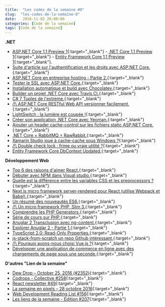 ```yaml
---
title:  "Les codes de la semaine #8"
slug:  "les-codes-de-la-semaine-8"
date:   2016-11-02 20:00:00
categories: [Code de la semaine]
tags: [Code de la semaine]
---
```


**.NET**

- [ASP.NET Core 1.1 Preview 1](https://blogs.msdn.microsoft.com/webdev/2016/10/25/announcing-asp-net-core-1-1-preview-1/){:target="_blank"} - [.NET Core 1.1 Preview 1](https://blogs.msdn.microsoft.com/dotnet/2016/10/25/announcing-net-core-1-1-preview-1/){:target="_blank"} - [Entity Framework Core 1.1 Preview 1](https://blogs.msdn.microsoft.com/dotnet/2016/10/25/announcing-entity-framework-core-1-1-preview-1/){:target="_blank"}.
- [Suite d'article sur l'authentification et les droits avec ASP.NET Core.](http://andrewlock.net/resource-specific-authorisation-in-asp-net-core/){:target="_blank"}
- [ASP.NET Core en entreprise hosting - Partie 2.](http://odetocode.com/blogs/scott/archive/2016/10/25/asp-net-core-and-the-enterprise-part-2-hosting.aspx){:target="_blank"}
- [Tester le SSL avec ASP.NET Core.](http://wildermuth.com/2016/10/26/Testing-SSL-in-ASP-NET-Core){:target="_blank"}
- [Installation automatique et build avec Chocolatey.](https://weblog.west-wind.com/posts/2016/Oct/25/Automating-Installation-Builds-and-Chocolatey-Packaging){:target="_blank"}
- [Builder un projet .NET Core avec Travis CI.](https://rimdev.io/building-net-core-on-travis-ci/){:target="_blank"}
- [C# 7 Tuples de l'extreme.](http://rion.io/2016/11/01/c-7-0-tuples-to-the-extreme/){:target="_blank"}
- [/!\ ASP.NET Core RESTful Web API versionner facilement.](http://www.hanselman.com/blog/ASPNETCoreRESTfulWebAPIVersioningMadeEasy.aspx){:target="_blank"}
- [LightSwitch : la lumière est coupée !](http://www.e-naxos.com/Blog/post/LightSwitch-la-lumiere-est-coupee-!.aspx){:target="_blank"}
- [Créer son application .NET Core avec Yeoman.](https://jonhilton.net/2016/10/26/building_net_core_app_using_yeoman/){:target="_blank"}
- [Ajouter un header cache-control sur les fichiers static ASP.NET Core.](http://andrewlock.net/adding-cache-control-headers-to-static-files-in-asp-net-core/){:target="_blank"}
- [.NET Core + RabbitMQ = RawRabbit.](http://piotrgankiewicz.com/2016/10/31/net-core-rabbitmq-rawrabbit/){:target="_blank"}
- [Xamarin Studio joue à cache-cache sous Windows ?](http://www.e-naxos.com/Blog/post/Xamarin-Studio-joue-a-cache-cache-sous-Windows-.aspx){:target="_blank"}
- [/!\ Double check lock : frime ou vraie utilité ?](http://www.e-naxos.com/Blog/post/Double-check-lock-frime-ou-vraie-utilite-.aspx){:target="_blank"}
- [Entity Framework Core DbContext Updated.](http://www.mikesdotnetting.com/Article/304/entity-framework-core-dbcontext-updated){:target="_blank"}

**Développement Web**

- [Top 6 des raisons d'aimer React.](https://medium.com/serverless-with-syncano/top-6-reasons-why-we-love-react-d70d3a289e4b){:target="_blank"}
- [Débuter avec NPM dans Visual studio.](http://angularfirst.com/getting-started-with-npm-in-visual-studio/){:target="_blank"}
- [Quelle est la différence entre les variables CSS et les preprocessors ?](https://css-tricks.com/difference-between-types-of-css-variables/){:target="_blank"}
- [Next.js micro framework server-rendered pour React (utilise Webpack et Babel).](https://zeit.co/blog/next){:target="_blank"}
- [Un résumé des nouveautés ES6.](http://adrianmejia.com/blog/2016/10/19/Overview-of-JavaScript-ES6-features-a-k-a-ECMAScript-6-and-ES2015/){:target="_blank"}
- [/!\ Un micro framework PHP, Slim 3.](http://www.slimframework.com/){:target="_blank"}
- [Comprendre les PHP Generators.](https://scotch.io/tutorials/understanding-php-generators){:target="_blank"}
- [Série de cours sur PHP.](https://laracasts.com/series/php-for-beginners){:target="_blank"}
- [Anuglar 2 Transclusion avec ng-content.](https://scotch.io/tutorials/angular-2-transclusion-using-ng-content){:target="_blank"}
- [Explorer Anuglar 2 - Partie 1.](https://long2know.com/2016/11/exploring-angular2-bootstrap-part-1/){:target="_blank"}
- [TypeScript 2.0: Read-Only Properties.](https://blog.mariusschulz.com/2016/10/31/typescript-2-0-read-only-properties){:target="_blank"}
- [js-stack-from-scratch un repo Github intéressant.](https://github.com/verekia/js-stack-from-scratch){:target="_blank"}
- [/!\ Pourquoi avons-nous choisi Vue.js ?](https://about.gitlab.com/2016/10/20/why-we-chose-vue/){:target="_blank"}
- [Développer une application de commerce en ligne avec des chargements de page sous une seconde.](https://medium.baqend.com/building-a-shop-with-sub-second-page-loads-lessons-learned-4bb1be3ed07#.drnfob9ud){:target="_blank"}

**D'autres "Lien de la semaine"**

- [Dew Drop – October 25, 2016 (#2352)](http://www.alvinashcraft.com/2016/10/25/dew-drop-october-25-2016-2352/){:target="_blank"}
- [Codrops - Collective #258](http://tympanus.net/codrops/collective/collective-258/){:target="_blank"}
- [React newsletter #49](http://reactjsnewsletter.com/issues/49){:target="_blank"}
- [La semaine en pixels – 28 octobre 2016](https://blog.stephaniewalter.fr/la-semaine-en-pixels-28-octobre-2016/){:target="_blank"}
- [Web Development Reading List #156](https://www.smashingmagazine.com/2016/10/web-development-reading-list-156/){:target="_blank"}
- [Les liens de la semaine - Edition #207](https://frenchcoding.com/2016/10/31/les-liens-de-la-semaine-edition-207/){:target="_blank"}
